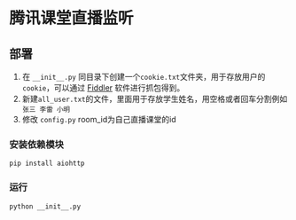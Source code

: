# 腾讯课堂直播监听

## 部署
1. 在  `__init__.py` 同目录下创建一个`cookie.txt`文件夹，用于存放用户的`cookie`，可以通过 [Fiddler](https://www.telerik.com/download/fiddler) 软件进行抓包得到。
2. 新建`all_user.txt`的文件，里面用于存放学生姓名，用空格或者回车分割例如`张三 李雷 小明`
3. 修改 `config.py` room_id为自己直播课堂的id

### 安装依赖模块
```shell
pip install aiohttp
```

### 运行
```shell
python __init__.py
```